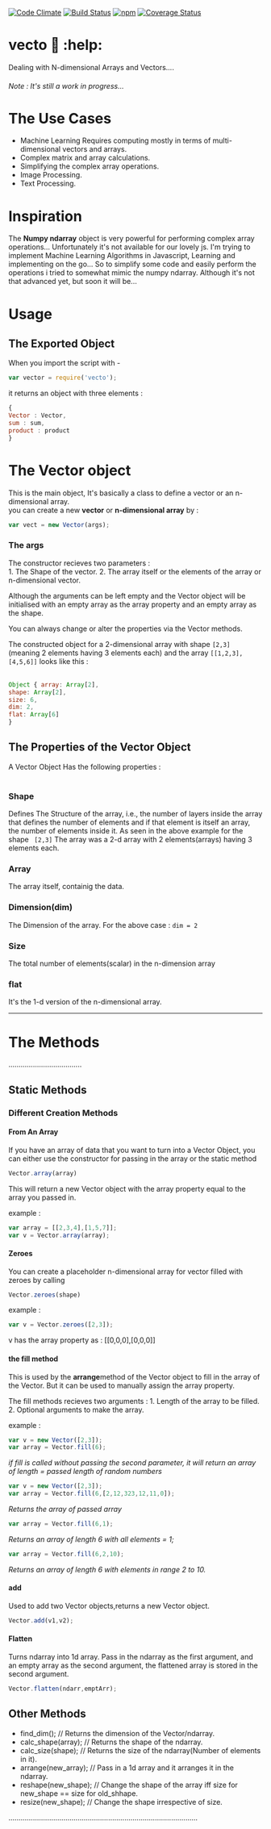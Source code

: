 [![Code Climate](https://codeclimate.com/github/AbT10/vecto/badges/gpa.svg)](https://codeclimate.com/github/AbT10/vecto)  [![Build Status](https://travis-ci.org/AbT10/vecto.svg?branch=master)](https://travis-ci.org/AbT10/vecto)  [![npm](https://badge.fury.io/js/vecto.svg)](https://badge.fury.io/js/vecto)
[![Coverage Status](https://coveralls.io/repos/github/AbT10/vecto/badge.svg?branch=master)](https://coveralls.io/github/AbT10/vecto?branch=master)

# vecto :construction:  :help:
Dealing with N-dimensional Arrays and Vectors....<br />
<h6>Note : It's still a work in progress...</h6>

# The Use Cases

* Machine Learning Requires computing mostly in terms of multi-dimensional vectors and arrays.
* Complex matrix and array calculations.
* Simplifying the complex array operations.
* Image Processing.
* Text Processing.


# Inspiration 

<p>
The <b>Numpy ndarray</b> object is very powerful for performing complex array operations... Unfortunately it's not available for our lovely js.
I'm trying to implement Machine Learning Algorithms in Javascript, Learning and implementing on the go...
So to simplify some code and easily perform the operations i tried to somewhat mimic the numpy ndarray.
Although it's not that advanced yet, but soon it will be...
</p>

# Usage

<h2><b> The Exported Object </b></h2>

<p> When you import the script with - </p>

```js
var vector = require('vecto');
```

it returns an object with three elements : 

```js
{
Vector : Vector,
sum : sum,
product : product
}
```

<h1><b> The Vector object </b></h1>

<p> This is the main object, It's basically a class to define a vector or an n-dimensional array.
<br />
you can create a new <b>vector</b> or <b>n-dimensional array</b> by : 
</p>

```js
var vect = new Vector(args);
```


<h3> <b> The args </b></h3>
<p>
The constructor recieves two parameters : <br />
1. The Shape of the vector.
2. The array itself or the elements of the array or n-dimensional vector.

Although the arguments can be left empty and the Vector object will be initialised with an empty array as the array property and an empty array as the shape.

You can always change or alter the properties via the Vector methods.

</p>

The constructed object for a 2-dimensional array with shape ``` [2,3] ``` 
(meaning 2 elements having 3 elements each)
and the array ``` [[1,2,3],[4,5,6]] ``` looks like this : <br /><br />
```js
Object { array: Array[2], 
shape: Array[2], 
size: 6, 
dim: 2, 
flat: Array[6] 
}
```

<h2><b>The Properties of the Vector Object</b></h2>

A Vector Object Has the following properties : <br />
<br />
<h3><b>Shape</b></h3>

Defines The Structure of the array, i.e., the number of layers inside the array that defines the number of elements and if that element is itself an array, the number of elements inside it.
As seen in the above example for the shape ``` [2,3]``` The array was a 2-d array with 2 elements(arrays) having 3 elements each.

<h3><b>Array</b></h3>

The array itself, containig the data.

<h3><b>Dimension(dim)</b></h3>

The Dimension of the array. For the above case : ``` dim = 2 ```

<h3><b>Size</b></h3>

The total number of elements(scalar) in the n-dimension array

<h3><b>flat</b></h3>

It's the 1-d version of the n-dimensional array.

***************************************************************************************************************************************

<h1><b> The Methods </b></h1>
....................................

<h2><b>Static Methods</b></h2>

<h3><b>Different Creation Methods</b></h3>

<h4>From An Array</h4>

If you have an array of data that you want to turn into a Vector Object, you can either use the
constructor for passing in the array or the static method
```js
Vector.array(array)
```

This will return a new Vector object with the array property equal to the array you passed in.

example : 
```js
var array = [[2,3,4],[1,5,7]];
var v = Vector.array(array);
```

<h4>Zeroes</h4>

You can create a placeholder n-dimensional array for vector filled with zeroes by calling
```js
Vector.zeroes(shape)
```

example :
```js
var v = Vector.zeroes([2,3]);
```

v has the array property as : [[0,0,0],[0,0,0]]
<h4>the <b>fill</b> method</h4>

This is used by the <b>arrange</b>method of the Vector object to fill in the array of the Vector.
But it can be used to manually assign the array property.

The fill methods recieves two arguments : 1. Length of the array to be filled.
                                          2. Optional arguments to make the array.

example :

```js
var v = new Vector([2,3]);
var array = Vector.fill(6);
```

<i>if fill is called without passing the second parameter, it will return an array of length = passed length of random numbers   </i>

```js
var v = new Vector([2,3]);
var array = Vector.fill(6,[2,12,323,12,11,0]);
```

<i> Returns the array of passed array</i>

```js
var array = Vector.fill(6,1);
```

<i>Returns an array of length 6 with all elements = 1;</i>

```js
var array = Vector.fill(6,2,10);
```
<i>Returns an array of length 6 with elements in range 2 to 10.</i>

<h4>add</h4>

Used to add two Vector objects,returns a new Vector object.


```js
Vector.add(v1,v2);
```

<h4>Flatten</h4>

Turns ndarray into 1d array. Pass in the ndarray as the first argument, and an empty array as the second argument,
the flattened array is stored in the second argument.

```js
Vector.flatten(ndarr,emptArr);
```


<h2>Other Methods</h2>

* find_dim(); // Returns the dimension of the Vector/ndarray.
* calc_shape(array); // Returns the shape of the ndarray.
* calc_size(shape); // Returns the size of the ndarray(Number of elements in it).
* arrange(new_array); // Pass in a 1d array and it arranges it in the ndarray.
* reshape(new_shape); // Change the shape of the array iff size for new_shape == size for old_shhape.
* resize(new_shape); // Change the shape irrespective of size.


.............................................................................................







